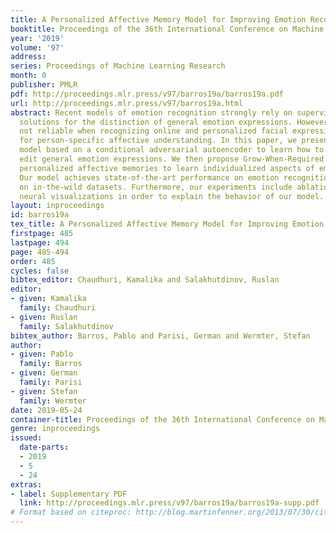 ```yaml
---
title: A Personalized Affective Memory Model for Improving Emotion Recognition
booktitle: Proceedings of the 36th International Conference on Machine Learning
year: '2019'
volume: '97'
address: 
series: Proceedings of Machine Learning Research
month: 0
publisher: PMLR
pdf: http://proceedings.mlr.press/v97/barros19a/barros19a.pdf
url: http://proceedings.mlr.press/v97/barros19a.html
abstract: Recent models of emotion recognition strongly rely on supervised deep learning
  solutions for the distinction of general emotion expressions. However, they are
  not reliable when recognizing online and personalized facial expressions, e.g.,
  for person-specific affective understanding. In this paper, we present a neural
  model based on a conditional adversarial autoencoder to learn how to represent and
  edit general emotion expressions. We then propose Grow-When-Required networks as
  personalized affective memories to learn individualized aspects of emotional expressions.
  Our model achieves state-of-the-art performance on emotion recognition when evaluated
  on in-the-wild datasets. Furthermore, our experiments include ablation studies and
  neural visualizations in order to explain the behavior of our model.
layout: inproceedings
id: barros19a
tex_title: A Personalized Affective Memory Model for Improving Emotion Recognition
firstpage: 485
lastpage: 494
page: 485-494
order: 485
cycles: false
bibtex_editor: Chaudhuri, Kamalika and Salakhutdinov, Ruslan
editor:
- given: Kamalika
  family: Chaudhuri
- given: Ruslan
  family: Salakhutdinov
bibtex_author: Barros, Pablo and Parisi, German and Wermter, Stefan
author:
- given: Pablo
  family: Barros
- given: German
  family: Parisi
- given: Stefan
  family: Wermter
date: 2019-05-24
container-title: Proceedings of the 36th International Conference on Machine Learning
genre: inproceedings
issued:
  date-parts:
  - 2019
  - 5
  - 24
extras:
- label: Supplementary PDF
  link: http://proceedings.mlr.press/v97/barros19a/barros19a-supp.pdf
# Format based on citeproc: http://blog.martinfenner.org/2013/07/30/citeproc-yaml-for-bibliographies/
---
```

